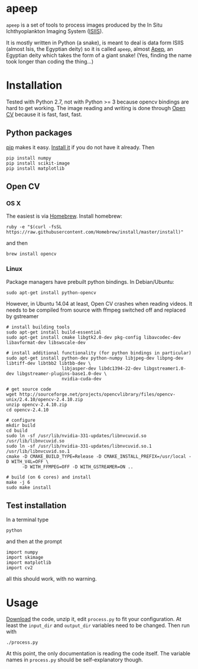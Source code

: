 
# apeep

`apeep` is a set of tools to process images produced by the In Situ Ichthyoplankton Imaging System ([ISIIS](http://yyy.rsmas.miami.edu/groups/larval-fish/isiis.html)).

It is mostly written in Python (a snake), is meant to deal is data form ISIIS (almost Isis, the Egyptian deity) so it is called `apeep`, almost [Apep](http://en.wikipedia.org/wiki/Apep), an Egyptian deity which takes the form of a giant snake! (Yes, finding the name took longer than coding the thing...)


# Installation

Tested with Python 2.7, not with Python >= 3 because opencv bindings are hard to get working. The image reading and writing is done through [Open CV](http://opencv.org "OpenCV | OpenCV") because it is fast, fast, fast.

## Python packages

[pip](https://pypi.python.org/pypi/pip) makes it easy. [Install it](https://pip.pypa.io/en/latest/installing.html) if you do not have it already. Then

    pip install numpy
    pip install scikit-image
    pip install matplotlib


## Open CV

### OS X

The easiest is via [Homebrew](http://brew.sh "Homebrew — The missing package manager for OS X"). Install homebrew:

    ruby -e "$(curl -fsSL https://raw.githubusercontent.com/Homebrew/install/master/install)"

and then

    brew install opencv

### Linux

Package managers have prebuilt python bindings. In Debian/Ubuntu:

    sudo apt-get install python-opencv

However, in Ubuntu 14.04 at least, Open CV crashes when reading videos. It needs to be compiled from source with ffmpeg switched off and replaced by gstreamer

    # install building tools
    sudo apt-get install build-essential
    sudo apt-get install cmake libgtk2.0-dev pkg-config libavcodec-dev libavformat-dev libswscale-dev
    
    # install additional functionality (for python bindings in particular)
    sudo apt-get install python-dev python-numpy libjpeg-dev libpng-dev libtiff-dev libtbb2 libtbb-dev \
                         libjasper-dev libdc1394-22-dev libgstreamer1.0-dev libgstreamer-plugins-base1.0-dev \
                         nvidia-cuda-dev
    
    # get source code
    wget http://sourceforge.net/projects/opencvlibrary/files/opencv-unix/2.4.10/opencv-2.4.10.zip
    unzip opencv-2.4.10.zip
    cd opencv-2.4.10

    # configure
    mkdir build
    cd build
    sudo ln -sf /usr/lib/nvidia-331-updates/libnvcuvid.so /usr/lib/libnvcuvid.so
    sudo ln -sf /usr/lib/nvidia-331-updates/libnvcuvid.so.1 /usr/lib/libnvcuvid.so.1
    cmake -D CMAKE_BUILD_TYPE=Release -D CMAKE_INSTALL_PREFIX=/usr/local -D WITH_V4L=OFF \
          -D WITH_FFMPEG=OFF -D WITH_GSTREAMER=ON ..

    # build (on 6 cores) and install
    make -j 6
    sudo make install


## Test installation

In a terminal type

    python

and then at the prompt

    import numpy
    import skimage
    import matplotlib
    import cv2

all this should work, with no warning.


# Usage

[Download](https://github.com/jiho/apeep/archive/master.zip) the code, unzip it, edit `process.py` to fit your configuration. At least the `input_dir` and `output_dir` variables need to be changed. Then run with

    ./process.py

At this point, the only documentation is reading the code itself. The variable names in `process.py` should be self-explanatory though.


